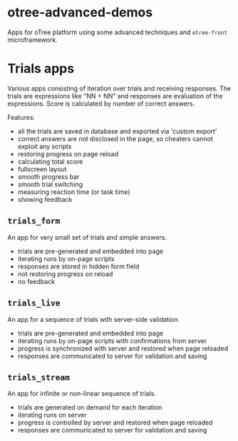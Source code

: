 # otree-advanced-demos

Apps for oTree platform using some advanced techniques and `otree-front` microframework.

# Trials apps

Various apps consisting of iteration over trials and receiving responses.
The trials are expressions like "NN + NN" and responses are evaluation of the expressions.
Score is calculated by number of correct answers.

Features:
- all the trials are saved in database and exported via 'custom export'
- correct answers are not disclosed in the page, so cheaters cannot exploit any scripts
- restoring progress on page reload
- calculating total score
- fullscreen layout
- smooth progress bar
- smooth trial switching
- measuring reaction time (or task time)
- showing feedback

## `trials_form`

An app for very small set of trials and simple answers.

- trials are pre-generated and embedded into page
- iterating runs by on-page scripts
- responses are stored in hidden form field
- not restoring progress on reload
- no feedback

## `trials_live`

An app for a sequence of trials with server-side validation.

- trials are pre-generated and embedded into page
- iterating runs by on-page scripts with confirmations from server
- progress is synchronized with server and restored when page reloaded
- responses are communicated to server for validation and saving

## `trials_stream`

An app for infinite or non-linear sequence of trials.

- trials are generated on demand for each iteration
- iterating runs on server
- progress is controlled by server and restored when page reloaded
- responses are communicated to server for validation and saving

